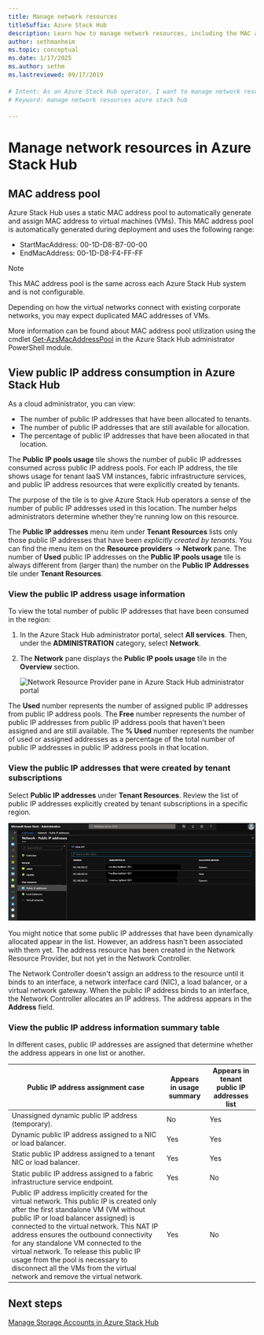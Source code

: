 ```yaml
---
title: Manage network resources
titleSuffix: Azure Stack Hub
description: Learn how to manage network resources, including the MAC address pool and the consumption of public IP addresses in a region.
author: sethmanheim
ms.topic: conceptual
ms.date: 1/17/2025
ms.author: sethm
ms.lastreviewed: 09/17/2019

# Intent: As an Azure Stack Hub operator, I want to manage network resources.
# Keyword: manage network resources azure stack hub

---
```


# Manage network resources in Azure Stack Hub

## MAC address pool

Azure Stack Hub uses a static MAC address pool to automatically generate and assign MAC address to virtual machines (VMs). This MAC address pool is automatically generated during deployment and uses the following range:

- StartMacAddress: 00-1D-D8-B7-00-00
- EndMacAddress: 00-1D-D8-F4-FF-FF

> [!NOTE]  
> This MAC address pool is the same across each Azure Stack Hub system and is not configurable.

Depending on how the virtual networks connect with existing corporate networks, you may expect duplicated MAC addresses of VMs.

More information can be found about MAC address pool utilization using the cmdlet [Get-AzsMacAddressPool](/powershell/module/azs.fabric.admin/get-azsmacaddresspool) in the Azure Stack Hub administrator PowerShell module.

## View public IP address consumption in Azure Stack Hub

As a cloud administrator, you can view:

- The number of public IP addresses that have been allocated to tenants.
- The number of public IP addresses that are still available for allocation.
- The percentage of public IP addresses that have been allocated in that location.

The **Public IP pools usage** tile shows the number of public IP addresses consumed across public IP address pools. For each IP address, the tile shows usage for tenant IaaS VM instances, fabric infrastructure services, and public IP address resources that were explicitly created by tenants.

The purpose of the tile is to give Azure Stack Hub operators a sense of the number of public IP addresses used in this location. The number helps administrators determine whether they're running low on this resource.

The **Public IP addresses** menu item under **Tenant Resources** lists only those public IP addresses that have been *explicitly created by tenants*. You can find the menu item on the **Resource providers** -> **Network** pane. The number of **Used** public IP addresses on the **Public IP pools usage** tile is always different from (larger than) the number on the **Public IP Addresses** tile
under **Tenant Resources**.

### View the public IP address usage information

To view the total number of public IP addresses that have been consumed
in the region:

1. In the Azure Stack Hub administrator portal, select **All services**. Then, under the **ADMINISTRATION** category, select **Network**.
1. The **Network** pane displays the **Public IP pools usage** tile in the **Overview** section.

   ![Network Resource Provider pane in Azure Stack Hub administrator portal](media/azure-stack-viewing-public-ip-address-consumption/ip-address-consumption-01.png)

The **Used** number represents the number of assigned public IP addresses from public IP address pools. The **Free** number represents the number of public IP addresses from public IP address pools that haven't been assigned and are still available. The **% Used** number represents the number of used or assigned addresses as a percentage of the total number of public IP addresses in public IP address pools in that location.

### View the public IP addresses that were created by tenant subscriptions

Select **Public IP addresses** under **Tenant Resources**. Review the list of public IP addresses explicitly created by tenant subscriptions in a specific region.

![Tenant public IP addresses in Azure Stack Hub administrator portal](media/azure-stack-viewing-public-ip-address-consumption/ip-address-consumption-02.png)

You might notice that some public IP addresses that have been dynamically allocated appear in the list. However, an address hasn't been associated with them yet. The address resource has been created in the Network Resource Provider, but not yet in the Network Controller.

The Network Controller doesn't assign an address to the resource until it binds to an interface, a network interface card (NIC), a load balancer, or a virtual network gateway. When the public IP
address binds to an interface, the Network Controller allocates an IP address. The address appears in the **Address** field.

### View the public IP address information summary table

In different cases, public IP addresses are assigned that determine whether the address appears in one list or another.

| Public IP address assignment case | Appears in usage summary | Appears in tenant public IP addresses list |
| --- | --- | --- |
| Unassigned dynamic public IP address (temporary). |No |Yes |
| Dynamic public IP address assigned to a NIC or load balancer. |Yes |Yes |
| Static public IP address assigned to a tenant NIC or load balancer. |Yes |Yes |
| Static public IP address assigned to a fabric infrastructure service endpoint. |Yes |No |
| Public IP address implicitly created for the virtual network. This public IP is created only after the first standalone VM (VM without public IP or load balancer assigned) is connected to the virtual network. This NAT IP address ensures the outbound connectivity for any standalone VM connected to the virtual network. To release this public IP usage from the pool is necessary to disconnect all the VMs from the virtual network and remove the virtual network. | Yes | No |

## Next steps

[Manage Storage Accounts in Azure Stack Hub](azure-stack-manage-storage-accounts.md)
